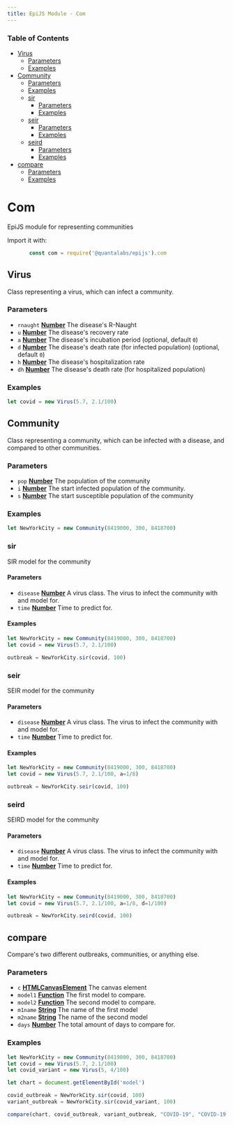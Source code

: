 ```yaml
---
title: EpiJS Module - Com
---
```

<!-- Generated by documentation.js. Update this documentation by updating the source code. -->

### Table of Contents


*   [Virus][2]
    *   [Parameters][3]
    *   [Examples][4]
*   [Community][5]
    *   [Parameters][6]
    *   [Examples][7]
    *   [sir][8]
        *   [Parameters][9]
        *   [Examples][10]
    *   [seir][11]
        *   [Parameters][12]
        *   [Examples][13]
    *   [seird][14]
        *   [Parameters][15]
        *   [Examples][16]
*   [compare][17]
    *   [Parameters][18]
    *   [Examples][19]

# Com

EpiJS module for representing communities

Import it with:
```javascript
       const com = require('@quantalabs/epijs').com
```
## Virus

Class representing a virus, which can infect a community.

### Parameters

*   `rnaught` **[Number][20]** The disease's R-Naught
*   `u` **[Number][20]** The disease's recovery rate
*   `a` **[Number][20]** The disease's incubation period (optional, default `0`)
*   `d` **[Number][20]** The disease's death rate (for infected population) (optional, default `0`)
*   `h` **[Number][20]** The disease's hospitalization rate
*   `dh` **[Number][20]** The disease's death rate (for hospitalized population)

### Examples

```javascript
let covid = new Virus(5.7, 2.1/100)
```

## Community

Class representing a community, which can be infected with a disease, and compared to other communities.

### Parameters

*   `pop` **[Number][20]** The population of the community
*   `i` **[Number][20]** The start infected population of the community.
*   `s` **[Number][20]** The start susceptible population of the community

### Examples

```javascript
let NewYorkCity = new Community(8419000, 300, 8418700)
```

### sir

SIR model for the community

#### Parameters

*   `disease` **[Number][20]** A virus class. The virus to infect the community with and model for.
*   `time` **[Number][20]** Time to predict for.

#### Examples

```javascript
let NewYorkCity = new Community(8419000, 300, 8418700)
let covid = new Virus(5.7, 2.1/100)

outbreak = NewYorkCity.sir(covid, 100)
```

### seir

SEIR model for the community

#### Parameters

*   `disease` **[Number][20]** A virus class. The virus to infect the community with and model for.
*   `time` **[Number][20]** Time to predict for.

#### Examples

```javascript
let NewYorkCity = new Community(8419000, 300, 8418700)
let covid = new Virus(5.7, 2.1/100, a=1/8)

outbreak = NewYorkCity.seir(covid, 100)
```

### seird

SEIRD model for the community

#### Parameters

*   `disease` **[Number][20]** A virus class. The virus to infect the community with and model for.
*   `time` **[Number][20]** Time to predict for.

#### Examples

```javascript
let NewYorkCity = new Community(8419000, 300, 8418700)
let covid = new Virus(5.7, 2.1/100, a=1/8, d=1/100)

outbreak = NewYorkCity.seird(covid, 100)
```

## compare

Compare's two different outbreaks, communities, or anything else.

### Parameters

*   `c` **[HTMLCanvasElement][21]** The canvas element
*   `model1` **[Function][22]** The first model to compare.
*   `model2` **[Function][22]** The second model to compare.
*   `m1name` **[String][23]** The name of the first model
*   `m2name` **[String][23]** The name of the second model
*   `days` **[Number][20]** The total amount of days to compare for.

### Examples

```javascript
let NewYorkCity = new Community(8419000, 300, 8418700)
let covid = new Virus(5.7, 2.1/100)
let covid_variant = new Virus(5, 4/100)

let chart = document.getElementById('model')

covid_outbreak = NewYorkCity.sir(covid, 100)
variant_outbreak = NewYorkCity.sir(covid_variant, 100)

compare(chart, covid_outbreak, variant_outbreak, "COVID-19", "COVID-19 Variant", 100) // We chose 100 as the amount of days, but it could be 50 or 25, not the lenght of the prediction that was in the model.
```

[1]: #chart

[2]: #virus

[3]: #parameters

[4]: #examples

[5]: #community

[6]: #parameters-1

[7]: #examples-1

[8]: #sir

[9]: #parameters-2

[10]: #examples-2

[11]: #seir

[12]: #parameters-3

[13]: #examples-3

[14]: #seird

[15]: #parameters-4

[16]: #examples-4

[17]: #compare

[18]: #parameters-5

[19]: #examples-5

[20]: https://developer.mozilla.org/docs/Web/JavaScript/Reference/Global_Objects/Number

[21]: https://developer.mozilla.org/docs/Web/API/HTMLCanvasElement

[22]: https://developer.mozilla.org/docs/Web/JavaScript/Reference/Statements/function

[23]: https://developer.mozilla.org/docs/Web/JavaScript/Reference/Global_Objects/String
